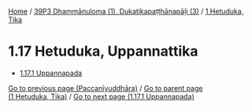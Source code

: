 
[Home](/) / [39P3 Dhammānuloma (1), Dukatikapaṭṭhānapāḷi (3)](...md) / [1 Hetuduka, Tika](../39P3/1.md)

# 1.17 Hetuduka, Uppannattika

* [1.17.1 Uppannapada](1.17/1.17.1.md)

[Go to previous page (Paccanīyuddhāra)](1.16/1.16.3/1.16.3.7/Paccaniyuddhara.md) / [Go to parent page (1 Hetuduka, Tika)](../39P3/1.md) / [Go to next page (1.17.1 Uppannapada)](1.17/1.17.1.md)



